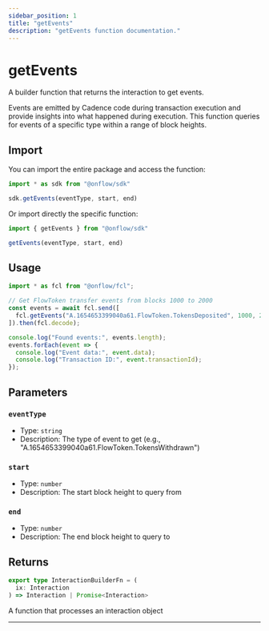 ```yaml
---
sidebar_position: 1
title: "getEvents"
description: "getEvents function documentation."
---
```


<!-- THIS DOCUMENT IS AUTO-GENERATED FROM [onflow/sdk/src/build/build-get-events.ts](https://github.com/onflow/fcl-js/tree/master/packages/sdk/src/build/build-get-events.ts). DO NOT EDIT MANUALLY -->

# getEvents

A builder function that returns the interaction to get events.

Events are emitted by Cadence code during transaction execution and provide insights into what happened during execution.
This function queries for events of a specific type within a range of block heights.

## Import

You can import the entire package and access the function:

```typescript
import * as sdk from "@onflow/sdk"

sdk.getEvents(eventType, start, end)
```

Or import directly the specific function:

```typescript
import { getEvents } from "@onflow/sdk"

getEvents(eventType, start, end)
```

## Usage

```typescript
import * as fcl from "@onflow/fcl";

// Get FlowToken transfer events from blocks 1000 to 2000
const events = await fcl.send([
  fcl.getEvents("A.1654653399040a61.FlowToken.TokensDeposited", 1000, 2000)
]).then(fcl.decode);

console.log("Found events:", events.length);
events.forEach(event => {
  console.log("Event data:", event.data);
  console.log("Transaction ID:", event.transactionId);
});
```

## Parameters

### `eventType` 


- Type: `string`
- Description: The type of event to get (e.g., "A.1654653399040a61.FlowToken.TokensWithdrawn")

### `start` 


- Type: `number`
- Description: The start block height to query from

### `end` 


- Type: `number`
- Description: The end block height to query to


## Returns

```typescript
export type InteractionBuilderFn = (
  ix: Interaction
) => Interaction | Promise<Interaction>
```


A function that processes an interaction object

---